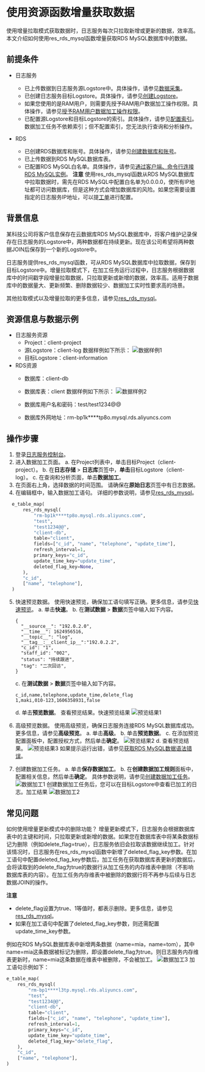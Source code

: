 # 使用资源函数增量获取数据
使用增量拉取模式获取数据时，日志服务每次只拉取新增或更新的数据，效率高。本文介绍如何使用res_rds_mysql函数增量获取RDS MySQL数据库中的数据。

## 前提条件
* 日志服务
  * 已上传数据到日志服务源Logstore中。具体操作，请参见[数据采集](https://help.aliyun.com/document_detail/28981.htm?spm=a2c4g.11186623.0.0.9cd930efWPocMA#concept-ikm-ql5-vdb)。
  * 已创建日志服务目标Logstore。具体操作，请参见[创建Logstore](https://help.aliyun.com/document_detail/48990.htm?spm=a2c4g.11186623.0.0.9cd97c6fCEr5Iy#section-v52-2jx-ndb)。
  * 如果您使用的是RAM用户，则需要先授予RAM用户数据加工操作权限。具体操作，请参见[授予RAM用户数据加工操作权限](https://help.aliyun.com/document_detail/125779.htm?spm=a2c4g.11186623.0.0.9cd9793421KP9y#task-2005445)。
  * 已配置源Logstore和目标Logstore的索引。具体操作，请参见[配置索引](https://help.aliyun.com/document_detail/90732.htm?spm=a2c4g.11186623.0.0.9cd91550ECLMvG#task-jqz-v55-cfb)。
  数据加工任务不依赖索引；但不配置索引，您无法执行查询和分析操作。

* RDS
  * 已创建RDS数据库和账号。具体操作，请参见[创建数据库和账号](https://help.aliyun.com/document_detail/87038.htm?spm=a2c4g.11186623.0.0.9cd91de3LO6lRm#concept-jyq-tc5-q2b)。
  * 已上传数据到RDS MySQL数据库表。
  * 已配置RDS MySQL白名单。具体操作，请参见[通过客户端、命令行连接RDS MySQL实例](https://help.aliyun.com/document_detail/87038.htm?spm=a2c4g.11186623.0.0.9cd91de3LO6lRm#concept-jyq-tc5-q2b)。
  **注意** 使用res_rds_mysql函数从RDS MySQL数据库中拉取数据时，需先在RDS MySQL中配置白名单为0.0.0.0，使所有IP地址都可访问数据库，但是这种方式会增加数据库的风险。如果您需要设置指定的日志服务IP地址，可以提[工单](https://smartservice.console.aliyun.com/service/create-ticket)进行配置。

## 背景信息
某科技公司将客户信息保存在云数据库RDS MySQL数据库中，将客户维护记录保存在日志服务的Logstore中，两种数据都在持续更新。现在该公司希望将两种数据JOIN后保存到一个新的Logstore中。

日志服务提供res_rds_mysql函数，可从RDS MySQL数据库中拉取数据，保存到目标Logstore中。增量拉取模式下，在加工任务运行过程中，日志服务根据数据库中的时间戳字段增量拉取数据，只拉取更新或新增的数据，效率高。适用于数据库中的数据量大、更新频繁、删除数据较少、数据加工实时性要求高的场景。

其他拉取模式以及增量拉取的更多信息，请参见[res_rds_mysql](https://help.aliyun.com/document_detail/129401.htm?spm=a2c4g.11186623.0.0.9cd9576cKy7ZTm#section-49h-ufh-ptu)。

## 资源信息与数据示例
* 日志服务资源
  * Project：client-project
  * 源Logstore：client-log
    数据样例如下所示：
    ![数据样例1](/img/dataprocessdemo/数据富化/数据样例1.png)
  * 目标Logstore：client-information
* RDS资源
  * 数据库：client-db
  * 数据库表：client
    数据样例如下所示：
    ![数据样例2](/img/dataprocessdemo/数据富化/数据样例2.png)

  * 数据库用户名和密码：test/test1234@@
  * 数据库外网地址：rm-bp1k****tp8o.mysql.rds.aliyuncs.com
## 操作步骤
1. 登录[日志服务控制台](https://sls.console.aliyun.com/?spm=a2c4g.11186623.0.0.9cd93c05OdrePh)。
2. 进入数据加工页面。
  a. 在Project列表中，单击目标Project（client-project）。
  b. 在**日志存储** > **日志库**页签中，**单击**目标Logstore（client-log）。
  c. 在查询和分析页面，单击**数据加工**。
3. 在页面右上角，选择数据的时间范围。
  请确保在**原始日志**页签中有日志数据。
4. 在编辑框中，输入数据加工语句。
  详细的参数说明，请参见[res_rds_mysql](https://help.aliyun.com/document_detail/129401.htm?spm=a2c4g.11186623.0.0.9cd91cf8bLH92K#section-49h-ufh-ptu)。
  ```python
    e_table_map(
        res_rds_mysql(
            "rm-bp1k****tp8o.mysql.rds.aliyuncs.com",     
            "test",
            "test1234@@",
            "client-db",
            table="client",
            fields=["c_id", "name", "telephone", "update_time"],
            refresh_interval=1,
            primary_keys="c_id",
            update_time_key="update_time",
            deleted_flag_key=None,
        ),
        "c_id",
        ["name", "telephone"],
    )
  ```
5. 快速预览数据。
  使用快速预览，确保加工语句填写正确。更多信息，请参见[快速预览](https://help.aliyun.com/document_detail/263336.htm?spm=a2c4g.11186623.0.0.9cd93c11K1aIHY#task-2089290)。
  a. 单击**快速**。
  b. 在**测试数据** > **数据**页签中输入如下内容。
      ```
      {
        "__source__": "192.0.2.0",
        "__time__": 1624956516,
        "__topic__": "log",
        "__tag__:__client_ip__":"192.0.2.2",
        "c_id": "1",
        "staff_id": "002",
        "status": "持续跟进",
        "tag": "二次回访",
      }
      ```
    c. 在**测试数据** > **数据**页签中输入如下内容。
    ```
    c_id,name,telephone,update_time,delete_flag
    1,maki,010-123,1606358931,false
    ```
    d. 单击**预览数据**。
      查看预览结果。快速预览结果
      ![预览结果1](/img/dataprocessdemo/数据富化/预览结果1.png)
6. 高级预览数据。
  使用高级预览，确保日志服务连接RDS MySQL数据库成功。更多信息，请参见**高级预览**。
    a. 单击**高级**。
    b. 单击**预览数据**。
    c. 在添加预览配置面板中，配置授权方式，然后单击**确定**。
    ![预览结果2](/img/dataprocessdemo/数据富化/预览结果2.png)
    d. 查看预览结果。
    ![预览结果3](/img/dataprocessdemo/数据富化/预览结果3.png)
    如果提示运行出错，请参见[获取RDS MySQL数据语法错误](https://help.aliyun.com/document_detail/135597.htm?spm=a2c4g.11186623.0.0.9cd93c05OdrePh#concept-2070603)。

7. 创建数据加工任务。
  a. 单击**保存数据加工**。
  b. 在**创建数据加工规则**面板中，配置相关信息，然后单击**确定**。
    具体参数说明，请参见[创建数据加工任务](https://help.aliyun.com/document_detail/125615.htm?spm=a2c4g.11186623.0.0.9cd93d89eMoN40#task-1181217)。
    ![数据加工1](/img/dataprocessdemo/数据富化/数据加工1.png)
    创建数据加工任务后，您可以在目标Logstore中查看已加工的日志。加工结果
    ![数据加工2](/img/dataprocessdemo/数据富化/数据加工2.png)
## 常见问题
如何使用增量更新模式中的删除功能？
增量更新模式下，日志服务会根据数据库表中的主键和时间，只拉取更新或新增的数据。如果您在数据库表中将某条数据标记为删除（例如delete_flag=true），日志服务依旧会拉取该数据继续加工。针对该情况时，日志服务在res_rds_mysql函数中新增了deleted_flag_key参数。在加工语句中配置deleted_flag_key参数后，加工任务在获取数据库表更新的数据后，会将读取到的delete_flag为true的数据行从加工任务的内存维表中删除（不影响数据库表的内容）。在加工任务内存维表中被删除的数据行将不再参与后续与日志数据JOIN的操作。

**注意**
  * delete_flag设置为true、1等值时，都表示删除。更多信息，请参见[res_rds_mysql](https://help.aliyun.com/document_detail/129401.htm?spm=a2c4g.11186623.0.0.9cd95b1bV2L9z1#section-49h-ufh-ptu)。
  * 如果在加工语句中配置了deleted_flag_key参数，则还需配置update_time_key参数。
  
例如在RDS MySQL数据库表中新增两条数据（name=mia，name=tom），其中name=mia这条数据被标记为删除，即设置delete_flag为true。则日志服务内存维表更新时，name=mia这条数据在维表中被删除，不会被加工。
![数据加工3](/img/dataprocessdemo/数据富化/数据加工3.png)
加工语句示例如下：
```python
e_table_map(
    res_rds_mysql(
        "rm-bp1****l3tp.mysql.rds.aliyuncs.com",     
        "test",
        "test1234@@",
        "client-db",
        table="client",
        fields=["c_id", "name", "telephone", "update_time"],
        refresh_interval=1,
        primary_keys="c_id",
        update_time_key="update_time",
        deleted_flag_key="delete_flag",
    ),
    "c_id",
    ["name", "telephone"],
)
```                       